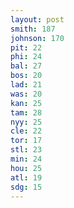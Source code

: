 ```yaml
---
layout: post
smith: 187
johnson: 170
pit: 22
phi: 24
bal: 27
bos: 20
lad: 21
was: 20
kan: 25
tam: 28
nyy: 25
cle: 22
tor: 17
stl: 23
min: 24
hou: 25
atl: 19
sdg: 15
---
```

